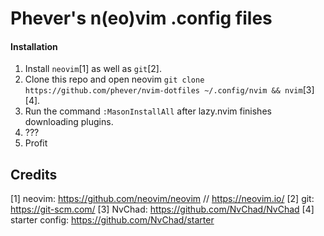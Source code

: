 # Phever's n(eo)vim .config files

#### Installation
1. Install `neovim`[1] as well as `git`[2].
2. Clone this repo and open neovim `git clone https://github.com/phever/nvim-dotfiles ~/.config/nvim && nvim`[3][4].
3. Run the command `:MasonInstallAll` after lazy.nvim finishes downloading plugins.
4. ???
5. Profit


## Credits
[1] neovim: https://github.com/neovim/neovim // https://neovim.io/
[2] git: https://git-scm.com/
[3] NvChad: https://github.com/NvChad/NvChad
[4] starter config: https://github.com/NvChad/starter
